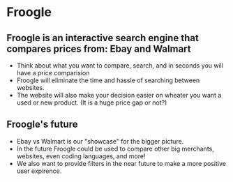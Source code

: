 # Froogle

## Froogle is an interactive search engine that compares prices from: Ebay and Walmart 
* Think about what you want to compare, search, and in seconds you will have a price comparision 
* Froogle will eliminate the time and hassle of searching between websites.
* The website will also make your decision easier on wheater you want a used or new product. (It is a huge price gap or not?)
## Froogle's future
* Ebay vs Walmart is our "showcase" for the bigger picture.
* In the future Froogle could be used to compare other big merchants, websites, even coding languages, and more! 
* We also want to provide filters in the near future to make a more positive user expirence.
